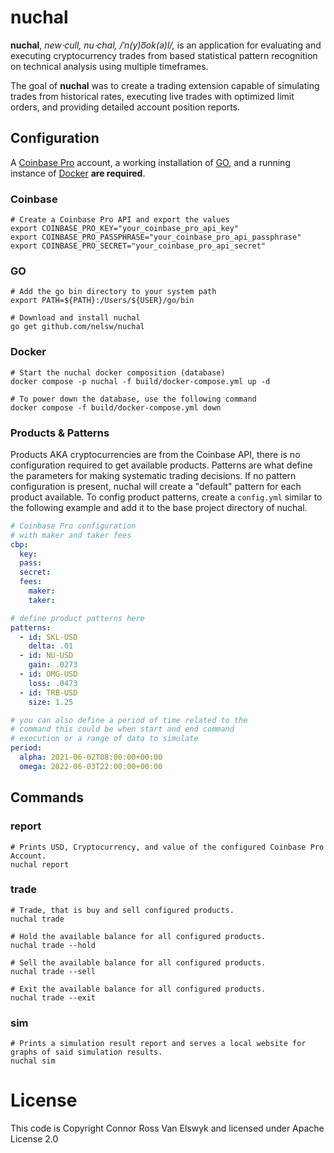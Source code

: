 # nuchal
**nuchal**, *new⋅cull, nu⋅chal, /ˈn(y)o͞ok(ə)l/,* is an application for evaluating and executing cryptocurrency trades 
from based statistical pattern recognition on technical analysis using multiple timeframes. 

The goal of **nuchal** was to create a trading extension capable of simulating trades from historical rates, executing 
live trades with optimized limit orders, and providing detailed account position reports.

## Configuration
A [Coinbase Pro][1] account, a working installation of [GO][2], and a running instance of [Docker][3] **are required**.
### Coinbase
```shell
# Create a Coinbase Pro API and export the values
export COINBASE_PRO_KEY="your_coinbase_pro_api_key"
export COINBASE_PRO_PASSPHRASE="your_coinbase_pro_api_passphrase"
export COINBASE_PRO_SECRET="your_coinbase_pro_api_secret"
```

### GO
```shell
# Add the go bin directory to your system path
export PATH=${PATH}:/Users/${USER}/go/bin

# Download and install nuchal 
go get github.com/nelsw/nuchal
```

### Docker
```shell
# Start the nuchal docker composition (database)
docker compose -p nuchal -f build/docker-compose.yml up -d

# To power down the database, use the following command
docker compose -f build/docker-compose.yml down
```

### Products & Patterns
Products AKA cryptocurrencies are from the Coinbase API, there is no configuration required to get available products. 
Patterns are what define the parameters for making systematic trading decisions. If no pattern configuration is present, 
nuchal will create a "default" pattern for each product available. To config product patterns, create a `config.yml` 
similar to the following example and add it to the base project directory of nuchal.

```yaml
# Coinbase Pro configuration 
# with maker and taker fees
cbp:
  key:
  pass:
  secret:
  fees:
    maker:
    taker:

# define product patterns here
patterns:
  - id: SKL-USD
    delta: .01
  - id: NU-USD
    gain: .0273
  - id: OMG-USD
    loss: .0473
  - id: TRB-USD
    size: 1.25

# you can also define a period of time related to the 
# command this could be when start and end command
# execution or a range of data to simulate
period:
  alpha: 2021-06-02T08:00:00+00:00
  omega: 2022-06-03T22:00:00+00:00
```

## Commands

### report
```shell
# Prints USD, Cryptocurrency, and value of the configured Coinbase Pro Account.
nuchal report
```

### trade
```shell
# Trade, that is buy and sell configured products.
nuchal trade

# Hold the available balance for all configured products.	
nuchal trade --hold

# Sell the available balance for all configured products.
nuchal trade --sell

# Exit the available balance for all configured products.
nuchal trade --exit

```

### sim
```shell
# Prints a simulation result report and serves a local website for graphs of said simulation results.
nuchal sim
```

# License
This code is Copyright Connor Ross Van Elswyk and licensed under Apache License 2.0

[1]: https://pro.coinbase.com
[2]: https://golang.org/
[3]: https://www.docker.com/